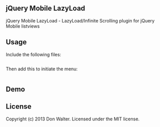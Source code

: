 jQuery Mobile LazyLoad
------------------------
jQuery Mobile LazyLoad - LazyLoad/Infinite Scrolling plugin for jQuery Mobile listviews

Usage
-----
Include the following files:
```html

```

Then add this to initiate the menu:
```javascript

```

Demo
----


License
-------
Copyright (c) 2013 Don Walter. Licensed under the MIT license.
